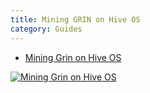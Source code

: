 ```yaml
---
title: Mining GRIN on Hive OS
category: Guides
---
```


- <a href="https://www.youtube.com/watch?v=OhKs95AAO5c">Mining Grin on Hive OS</a>

<a href="http://www.youtube.com/watch?feature=player_embedded&v=OhKs95AAO5c
" target="_blank"><img src="http://img.youtube.com/vi/OhKs95AAO5c/0.jpg"
alt="Mining Grin on Hive OS"></a>

